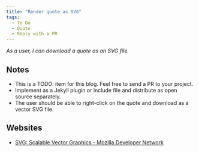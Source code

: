 ```yaml
---
title: "Render quote as SVG"
tags:
  - To Do
  - Quote
  - Reply with a PR  
---
```


*As a user, I can download a quote as an SVG file.*

## Notes

* This is a TODO: item for this blog. Feel free to send a PR to your project.
* Implement as a Jekyll plugin or include file and distribute as open source separately.
* The user should be able to right-click on the quote and download as a vector SVG file.

## Websites

* [SVG: Scalable Vector Graphics - Mozilla Developer Network](https://developer.mozilla.org/en-US/docs/Web/SVG)